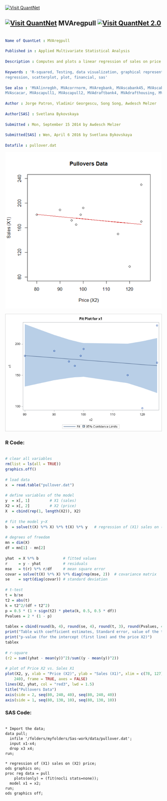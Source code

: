 
[<img src="https://github.com/QuantLet/Styleguide-and-FAQ/blob/master/pictures/banner.png" width="880" alt="Visit QuantNet">](http://quantlet.de/index.php?p=info)

## [<img src="https://github.com/QuantLet/Styleguide-and-Validation-procedure/blob/master/pictures/qloqo.png" alt="Visit QuantNet">](http://quantlet.de/) **MVAregpull** [<img src="https://github.com/QuantLet/Styleguide-and-Validation-procedure/blob/master/pictures/QN2.png" width="60" alt="Visit QuantNet 2.0">](http://quantlet.de/d3/ia)

```yaml

Name of QuantLet : MVAregpull

Published in : Applied Multivariate Statistical Analysis

Description : Computes and plots a linear regression of sales on price from the pullovers data set.

Keywords : 'R-squared, Testing, data visualization, graphical representation, linear-regression,
regression, scatterplot, plot, financial, sas'

See also : 'MVAlinregbh, MVAcorrnorm, MVAregbank, MVAscabank45, MVAscabank56, MVAscabank456,
MVAscacar, MVAscapull1, MVAscapull2, MVAdraftbank4, MVAdrafthousing, MVAdrafthousingt'

Author : Jorge Patron, Vladimir Georgescu, Song Song, Awdesch Melzer

Author[SAS] : Svetlana Bykovskaya

Submitted : Mon, September 15 2014 by Awdesch Melzer

Submitted[SAS] : Wen, April 6 2016 by Svetlana Bykovskaya

Datafile : pullover.dat

```

![Picture1](MVAregpull_1.png)

![Picture2](MVAregpull_sas.png)


### R Code:
```r

# clear all variables
rm(list = ls(all = TRUE))
graphics.off()

# load data
x  = read.table("pullover.dat")

# define variables of the model
y  = x[, 1]         # X1 (sales)
X2 = x[, 2]         # X2 (price)
X  = cbind(rep(1, length(X2)), X2)

# fit the model y~X
b  = solve(t(X) %*% X) %*% t(X) %*% y   # regression of (X1) sales on (X2) price

# degrees of freedom
mn = dim(X)
df = mn[1] - mn[2]

yhat  = X %*% b           # fitted values
r     = y - yhat          # residuals
mse   = t(r) %*% r/df     # mean square error
covar = solve(t(X) %*% X) %*% diag(rep(mse, 2))  # covariance matrix
se    = sqrt(diag(covar)) # standard deviation

# t-test
t = b/se
t2 = abs(t)
k = t2^2/(df + t2^2)
p = 0.5 * (1 + sign(t2) * pbeta(k, 0.5, 0.5 * df))
Pvalues = 2 * (1 - p)

tablex = cbind(round(b, 4), round(se, 4), round(t, 3), round(Pvalues, 4))
print("Table with coefficient estimates, Standard error, value of the t-statistic and ")
print("p-value (for the intercept (first line) and the price X2)")
tablex

# r-square
(r2 = sum((yhat - mean(y))^2)/sum((y - mean(y))^2))

# plot of Price X2 vs. Sales X1
plot(X2, y, xlab = "Price (X2)", ylab = "Sales (X1)", xlim = c(78, 127), ylim = c(80, 
    240), frame = TRUE, axes = FALSE)
lines(X2, yhat, col = "red3", lwd = 1.5)
title("Pullovers Data")
axis(side = 2, seq(80, 240, 40), seq(80, 240, 40))
axis(side = 1, seq(80, 130, 10), seq(80, 130, 10))

```

### SAS Code:
```sas

* Import the data;
data pull;
  infile '/folders/myfolders/Sas-work/data/pullover.dat';
  input x1-x4; 
  drop x3 x4;
run;

* regression of (X1) sales on (X2) price;
ods graphics on;
proc reg data = pull
    plots(only) = (fit(nocli stats=none));
  model x1 = x2;
run;
ods graphics off;
   

```
